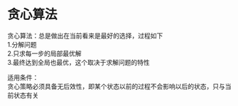 # 贪心算法

贪心算法：总是做出在当前看来是最好的选择，过程如下  
1.分解问题  
2.只求每一步的局部最优解  
3.最终达到全局也最优，这个取决于求解问题的特性  

适用条件：  
贪心策略必须具备无后效性，即某个状态以前的过程不会影响以后的状态，只与当前状态有关  